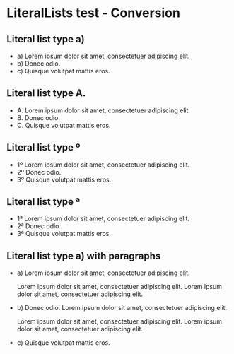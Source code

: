 # LiteralLists test - Conversion

## Literal list type a)
 
- a) Lorem ipsum dolor sit amet, consectetuer adipiscing elit. 
- b) Donec odio. 
- c) Quisque volutpat mattis eros. 

## Literal list type A.
 
- A. Lorem ipsum dolor sit amet, consectetuer adipiscing elit. 
- B. Donec odio. 
- C. Quisque volutpat mattis eros. 

## Literal list type º
 
- 1º Lorem ipsum dolor sit amet, consectetuer adipiscing elit. 
- 2º Donec odio. 
- 3º Quisque volutpat mattis eros. 

## Literal list type ª
 
- 1ª Lorem ipsum dolor sit amet, consectetuer adipiscing elit. 
- 2ª Donec odio. 
- 3ª Quisque volutpat mattis eros. 

## Literal list type a) with paragraphs
 
- a) Lorem ipsum dolor sit amet, consectetuer adipiscing elit.
    
   Lorem ipsum dolor sit amet, consectetuer adipiscing elit.
   Lorem ipsum dolor sit amet, consectetuer adipiscing elit.

- b) Donec odio. Lorem ipsum dolor sit amet, consectetuer adipiscing elit.
    
  Lorem ipsum dolor sit amet, consectetuer adipiscing elit.
  Lorem ipsum dolor sit amet, consectetuer adipiscing elit.

- c) Quisque volutpat mattis eros. 

